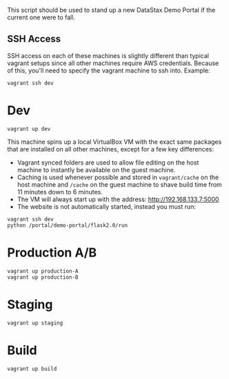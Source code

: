 This script should be used to stand up a new DataStax Demo Portal
if the current one were to fall.

## SSH Access

SSH access on each of these machines is slightly different than typical vagrant
setups since all other machines require AWS credentials. Because of this, you'll
need to specify the vagrant machine to ssh into. Example:

    vagrant ssh dev

# Dev

    vagrant up dev

This machine spins up a local VirtualBox VM with the exact same packages that
are installed on all other machines, except for a few key differences:

* Vagrant synced folders are used to allow file editing on the host machine to
instantly be available on the guest machine.
* Caching is used whenever possible and stored in `vagrant/cache` on the host
machine and `/cache` on the guest machine to shave build time from 11 minutes
down to 6 minutes.
* The VM will always start up with the address: http://192.168.133.7:5000
* The website is not automatically started, instead you must run:

```
vagrant ssh dev
python /portal/demo-portal/flask2.0/run
```

# Production A/B

    vagrant up production-A
    vagrant up production-B

# Staging

    vagrant up staging

# Build

    vagrant up build

